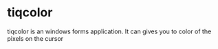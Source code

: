 # tiqcolor 
tiqcolor is an windows forms application. It can gives you to color of the pixels on the cursor
